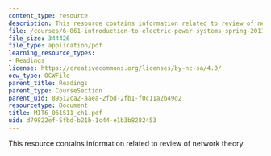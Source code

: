 ```yaml
---
content_type: resource
description: This resource contains information related to review of network theory.
file: /courses/6-061-introduction-to-electric-power-systems-spring-2011/d79822ef5fbdb21b1c44e1b3b8282453_MIT6_061S11_ch1.pdf
file_size: 344426
file_type: application/pdf
learning_resource_types:
- Readings
license: https://creativecommons.org/licenses/by-nc-sa/4.0/
ocw_type: OCWFile
parent_title: Readings
parent_type: CourseSection
parent_uid: 89512ca2-aaea-2fbd-2fb1-f0c11a2b49d2
resourcetype: Document
title: MIT6_061S11_ch1.pdf
uid: d79822ef-5fbd-b21b-1c44-e1b3b8282453
---
```

This resource contains information related to review of network theory.